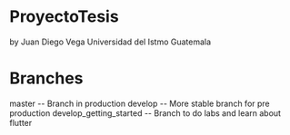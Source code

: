 # ProyectoTesis
by Juan Diego Vega
Universidad del Istmo Guatemala

# Branches
master -- Branch in production
develop -- More stable branch for pre production
develop_getting_started -- Branch to do labs and learn about flutter
